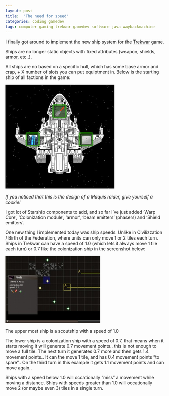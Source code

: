 ```yaml
---
layout: post
title:  "The need for speed"
categories: coding gamedev
tags: computer gaming trekwar gamedev software java waybackmachine
---
```

I finally got around to implement the new ship system for the [Trekwar](http://www.trekwar.org) game.

Ships are no longer static objects with fixed attributes (weapon, shields, armor, etc..).

All ships are no based on a specific hull, which has some base armor and crap, + X number of slots you can put equiptment in. Below is the starting ship of all factions in the game:

![Ship slots](images/2009-trekwar_slots.jpg)

*If you noticed that this is the design of a Maquis raider, give yourself a cookie!*

I got lot of Starship components to add, and so far I’ve just added ‘Warp Core’, ‘Colonization module’, ‘armor’, ‘beam emitters’ (phasers) and ‘Shield emitters’.

One new thing I implemented today was ship speeds. Unlike in Civilizzation / Birth of the Federation, where units can only move 1 or 2 tiles each turn. Ships in Trekwar can have a speed of 1.0 (which lets it always move 1 tile each turn) or 0.7 like the colonization ship in the screenshot below:

![Ship movement speed](images/2009-trekwar_race.jpg)

The upper most ship is a scoutship with a speed of 1.0

The lower ship is a colonization ship with a speed of 0.7, that means when it starts moving it will generate 0.7 movement points.. this is not enough to move a full tile. The next turn it generates 0.7 more and then gets 1.4 movement points.. It can the move 1 tile, and has 0.4 movement points “to spare”.. On the third turn in this example it gets 1.1 movement points and can move again..

Ships with a speed below 1.0 will occationally “miss” a movement while moving a distance.  Ships with speeds greater than 1.0 will occationally move 2 (or maybe even 3) tiles in a single turn.
